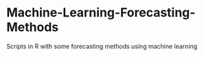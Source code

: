 # Machine-Learning-Forecasting-Methods
Scripts in R with some forecasting methods using machine learning
